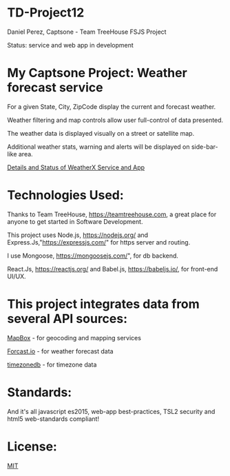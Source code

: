 # TD-Project12
Daniel Perez, Captsone - Team TreeHouse FSJS Project

Status: service and web app in development

# My Captsone Project:  Weather forecast service  

For a given State, City, ZipCode display the current and forecast weather.

Weather filtering and map controls allow user full-control of data presented.

The weather data is displayed visually on a street or satellite map.

Additional weather stats, warning and alerts will be displayed on side-bar-like area.

[Details and Status of WeatherX Service and App](https://github.com/pereznetworks/TD-Project12/blob/master/WeatherX/README.md)

# Technologies Used:

Thanks to Team TreeHouse, https://teamtreehouse.com, a great place for anyone to get started in Software Development.

This project uses Node.js, https://nodejs.org/ and Express.Js,"https://expressjs.com/" for https server and routing.

I use Mongoose, https://mongoosejs.com/", for db backend.

React.Js, https://reactjs.org/ and Babel.js, https://babeljs.io/, for front-end UI/UX.

# This project integrates data from several API sources:  

[MapBox](https://www.mapbox.com/) - for geocoding and mapping services

[Forcast.io](https://darksky.net/dev/docs) - for weather forecast data

[timezonedb](https://timezonedb.com/api) - for timezone data

# Standards:

And it's all javascript es2015, web-app best-practices, TSL2 security and html5 web-standards compliant!

# License:

[MIT](https://github.com/pereznetworks/TD-Project12/blob/master/LICENSE)
